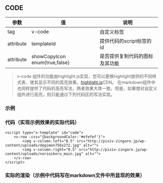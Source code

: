 ## CODE
参数 | 值 | 说明 |
------------ | -------------| -------|
tag | v-code| 自定义标签 
attribute | templateId | 提供代码的script标签的id 
attribute | showCopyIcon enum{true,false} | 是否提供复制代码的图标及其功能 
> v-code 组件的功能由highlight.js实现，您可以更换highlight提供的不同样式表，使其显示不同的高亮效果。[highlight.js](http://www.bootcdn.cn/highlight.js/)CDN。
在markdown组件中也同样提供了代码的高亮写法，两者效果大体一致。但是，如果想对自定义组件进行高亮，则只能通过下列代码区的写法实现。

### 示例
<v-code :templateId="'code'">
</v-code>


### 代码（实现示例效果的实际代码）
<v-code :templateId="'code2'">
</v-code>



```
<script type="x-template" id="code">
	<v-row :css="{backgroundColor:'#efefef'}">
		<img v-column.left="0.5" src="http://pixiv-zingaro.jp/wp-content/uploads/degimon756x272.jpg" alt="">
		<img v-column.right="0.5" src="http://pixiv-zingaro.jp/wp-content/uploads/norioikeru_main.jpg" alt="">
	</v-row>
</script>
```

### 实际的渲染（示例中代码写在markdown文件中所显现的效果）

<v-row :css="{backgroundColor:'#efefef'}">
	<img v-column.left="0.5" src="http://pixiv-zingaro.jp/wp-content/uploads/degimon756x272.jpg" alt="">
	<img v-column.right="0.5" src="http://pixiv-zingaro.jp/wp-content/uploads/norioikeru_main.jpg" alt="">
</v-row>

<script type="x-template" id="code">
<v-row :css="{backgroundColor:'#efefef'}">
	<img v-column.left="0.5" src="http://pixiv-zingaro.jp/wp-content/uploads/degimon756x272.jpg" alt="">
	<img v-column.right="0.5" src="http://pixiv-zingaro.jp/wp-content/uploads/norioikeru_main.jpg" alt="">
</v-row>
</script>

<script type="x-template" id="code2">
<v-code :templateId="'code'">
</v-code>
</script>